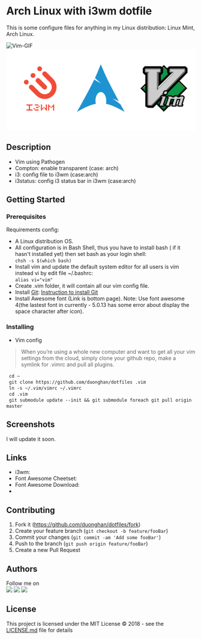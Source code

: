 # Arch Linux with i3wm dotfile
This is some configure files for anything in my Linux distribution: Linux Mint, Arch Linux.  

![Vim-GIF](https://www.vim.org/images/vim_on_fire.gif)  
![Vim-Logo](./dotfile.svg)  

## Description  
- Vim using Pathogen
- Compton: enable transparent (case: arch)
- i3: config file to i3wm (case:arch)
- i3status: config i3 status bar in i3wm (case:arch)

## Getting Started
### Prerequisites
Requirements config:  
- A Linux distribution OS.
- All configuration is in Bash Shell, thus you have to install bash ( if it hasn't installed yet) then set bash as your login shell:  
`chsh -s $(which bash)`
- Install vim and update the default system editor for all users is vim instead vi by edit file ~/.bashrc:  
`alias vi="vim"`
- Create .vim folder, it will contain all our vim config file.
- Install [Git](https://git-scm.com/): [Instruction to install Git](https://gist.github.com/derhuerst/1b15ff4652a867391f03)
- Install Awesome font (Link is bottom page). Note: Use font awesome 4(the lastest font in currently - 5.0.13 has some error about display the space character after icon).
  
### Installing
* Vim config
>When you’re using a whole new computer and want to get all your vim settings from the cloud, simply clone your github repo, make a symlink for .vimrc and pull all plugins.  

```
 cd ~
 git clone https://github.com/duonghan/dotfiles .vim
 ln -s ~/.vim/vimrc ~/.vimrc
 cd .vim
 git submodule update --init && git submodule foreach git pull origin master
```

## Screenshots
I will update it soon.


## Links
- i3wm: [](https://i3wm.org/)
- Font Awesome Cheetset: [](https://fontawesome.com/cheatsheet?from=io)
- Font Awesome Download: [](https://github.com/FortAwesome/Font-Awesome/releases)
- 
## Contributing
1. Fork it (https://github.com/duonghan/dotfiles/fork)
2. Create your feature branch (`git checkout -b feature/fooBar`)
3. Commit your changes (`git commit -am 'Add some fooBar'`)
4. Push to the branch (`git push origin feature/fooBar`)
5. Create a new Pull Request

## Authors
Follow me on  
[![](http://i.imgur.com/tXSoThF.png)](https://twitter.com/0xddff)
[![](http://i.imgur.com/P3YfQoD.png)](https://www.facebook.com/0xc0ff33)
[![](http://i.imgur.com/0o48UoR.png)](https://github.com/duonghan)

## License
This project is licensed under the MIT License © 2018 - see the [LICENSE.md](./LICENSE.md) file for details

